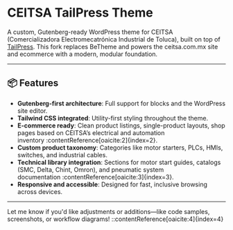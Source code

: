 # CEITSA TailPress Theme

A custom, Gutenberg-ready WordPress theme for CEITSA (Comercializadora Electromecatrónica Industrial de Toluca), built on top of [TailPress](https://github.com/tailpress/tailpress). This fork replaces BeTheme and powers the ceitsa.com.mx site and ecommerce with a modern, modular foundation.

---

## 📦 Features

- **Gutenberg-first architecture**: Full support for blocks and the WordPress site editor.
- **Tailwind CSS integrated**: Utility-first styling throughout the theme.
- **E-commerce ready**: Clean product listings, single-product layouts, shop pages based on CEITSA’s electrical and automation inventory :contentReference[oaicite:2]{index=2}.
- **Custom product taxonomy**: Categories like motor starters, PLCs, HMIs, switches, and industrial cables.
- **Technical library integration**: Sections for motor start guides, catalogs (SMC, Delta, Chint, Omron), and pneumatic system documentation :contentReference[oaicite:3]{index=3}.
- **Responsive and accessible**: Designed for fast, inclusive browsing across devices.

---


Let me know if you'd like adjustments or additions—like code samples, screenshots, or workflow diagrams!
::contentReference[oaicite:4]{index=4}
